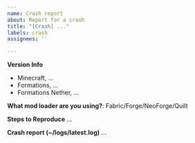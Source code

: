 ```yaml
---
name: Crash report
about: Report for a crash
title: "[Crash] ..."
labels: crash
assignees: ''

---
```


**Version Info**
- Minecraft, ...
- Formations, ...
- Formations Nether, ...

**What mod loader are you using?**: Fabric/Forge/NeoForge/Quilt

**Steps to Reproduce**
...

**Crash report (~/logs/latest.log)**
...
